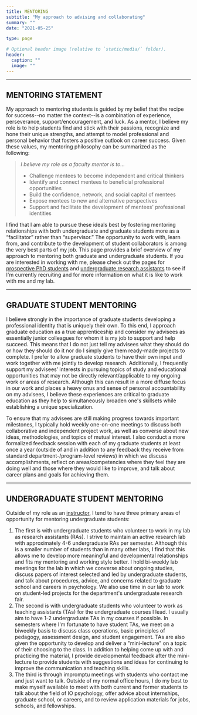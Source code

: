```yaml
---
title: MENTORING
subtitle: "My approach to advising and collaborating"
summary: ""
date: "2021-05-25"

type: page

# Optional header image (relative to `static/media/` folder).
header:
  caption: ""
  image: ""
---
```

<hr>

## MENTORING STATEMENT
My approach to mentoring students is guided by my belief that the recipe for success--no matter the context--is a combination of experience, perseverance, support/encouragement, and luck. As a mentor, I believe my role is to help students find and stick with their passions, recognize and hone their unique strengths, and attempt to model professional and personal behavior that fosters a positive outlook on career success. Given these values, my mentoring philosophy can be summarized as the following:

> *I believe my role as a faculty mentor is to...*
> - Challenge mentees to become independent and critical thinkers
> - Identify and connect mentees to beneficial professional opportunities
> - Build the confidence, network, and social capital of mentees
> - Expose mentees to new and alternative perspectives
> - Support and facilitate the development of mentees' professional identities

I find that I am able to pursue these ideals best by fostering mentoring relationships with both undergraduate and graduate students more as a “facilitator” rather than “supervisor.” The opportunity to work with, learn from, and contribute to the development of student collaborators is among the very best parts of my job. This page provides a brief overview of my approach to mentoring both graduate and undergraduate students. If you are interested in working with me, please check out the pages for [prospective PhD students](/get-involved/prospective-phd-students) and [undergraduate research assistants](/get-involved/undergraduate-ra) to see if I'm currently recruiting and for more information on what it is like to work with me and my lab.
<hr>

## GRADUATE STUDENT MENTORING
I believe strongly in the importance of graduate students developing a professional identity that is uniquely their own. To this end, I approach graduate education as a true apprenticeship and consider my advisees as essentially junior colleagues for whom it is my job to support and help succeed. This means that I do not just tell my advisees what they should do or how they should do it nor do I simply give them ready-made projects to complete. I prefer to allow graduate students to have their own input and work together with me jointly to develop research. Additionally, I frequently support my advisees’ interests in pursuing topics of study and educational opportunities that may not be directly relevant/applicable to my ongoing work or areas of research. Although this can result in a more diffuse focus in our work and places a heavy onus and sense of personal accountability on my advisees, I believe these experiences are critical to graduate education as they help to simultaneously broaden one's skillsets while establishing a unique specialization. 

To ensure that my advisees are still making progress towards important milestones, I typically hold weekly one-on-one meetings to discuss both collaborative and independent project work, as well as converse about new ideas, methodologies, and topics of mutual interest. I also conduct a more formalized feedback session with each of my graduate students at least once a year (outside of and in addition to any feedback they receive from standard department-/program-level reviews) in which we discuss accomplishments, reflect on areas/competencies where they feel they are doing well and those where they would like to improve, and talk about career plans and goals for achieving them.
<hr>

## UNDERGRADUATE STUDENT MENTORING
Outside of my role as an [instructor](/teaching), I tend to have three primary areas of opportunity for mentoring undergraduate students:

1. The first is with undergraduate students who volunteer to work in my lab as research assistants (RAs). I strive to maintain an active research lab with approximately 4-6 undergraduate RAs per semester. Although this is a smaller number of students than in many other labs, I find that this allows me to develop more meaningful and developmental relationships and fits my mentoring and working style better. I hold bi-weekly lab meetings for the lab in which we converse about ongoing studies, discuss papers of interest selected and led by undergraduate students, and talk about procedures, advice, and concerns related to graduate school and careers in psychology. We also use time in our lab to work on student-led projects for the department's undergraduate research fair.
2. The second is with undergraduate students who volunteer to work as teaching assistants (TAs) for the undergraduate courses I lead. I usually aim to have 1-2 undergraduate TAs in my courses if possible. In semesters where I'm fortunate to have student TAs, we meet on a biweekly basis to discuss class operations, basic principles of pedagogy, assessment design, and student engagement. TAs are also given the opportunity to develop and deliver a "mini-lecture" on a topic of their choosing to the class. In addition to helping come up with and practicing the material, I provide developmental feedback after the mini-lecture to provide students with suggestions and ideas for continuing to improve the communication and teaching skills.
3. The third is through impromptu meetings with students who contact me and just want to talk. Outside of my normal office hours, I do my best to make myself available to meet with both current and former students to talk about the field of IO psychology, offer advice about internships, graduate school, or careers, and to review application materials for jobs, schools, and fellowships.